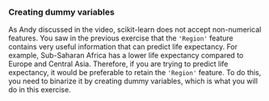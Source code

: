 ### Creating dummy variables

As Andy discussed in the video, scikit-learn does not accept non-numerical features. You saw in the previous exercise that the `'Region'` feature contains very useful information that can predict life expectancy. For example, Sub-Saharan Africa has a lower life expectancy compared to Europe and Central Asia. Therefore, if you are trying to predict life expectancy, it would be preferable to retain the `'Region'` feature. To do this, you need to binarize it by creating dummy variables, which is what you will do in this exercise.
